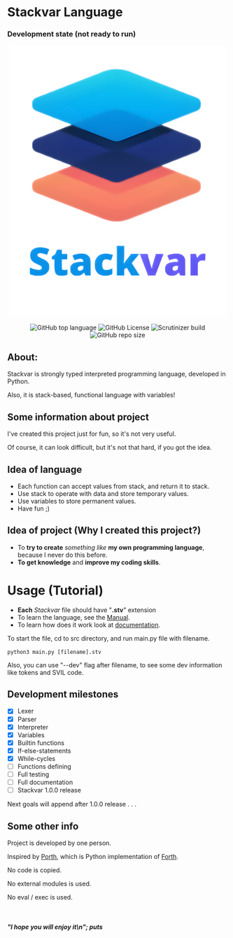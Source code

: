 # Stackvar Language
### Development state (not ready to run)

<p align="center">
  <img src="images/logo_500x620.png" />
</p>
<p align="center">
  <img alt="GitHub top language" src="https://img.shields.io/github/languages/top/flop-code/stackvar">
  <img alt="GitHub License" src="https://img.shields.io/github/license/flop-code/stackvar">
  <img alt="Scrutinizer build" src="https://img.shields.io/scrutinizer/build/g/flop-code/stackvar">
  <img alt="GitHub repo size" src="https://img.shields.io/github/repo-size/flop-code/stackvar">
</p>

## About:
Stackvar is strongly typed interpreted programming language, developed in Python.

Also, it is stack-based, functional language with variables!


## Some information about project
I've created this project just for fun, so it's not very useful.

Of course, it can look difficult, but it's not that hard, if you got the idea.

## Idea of language
* Each function can accept values from stack, and return it to stack.
* Use stack to operate with data and store temporary values.
* Use variables to store permanent values.
* Have fun ;)

## Idea of project (Why I created this project?)
* To **try to create** *something like* **my own programming language**, because I never do this before.
* **To get knowledge** and **improve my coding skills**.

# Usage (Tutorial)
* **Each** *Stackvar* file should have "**.stv**" extension
* To learn the language, see the [Manual](manual.md).
* To learn how does it work look at [documentation](docs.txt).

To start the file, cd to src directory, and run main.py file with filename.

```shell
python3 main.py [filename].stv
```

Also, you can use "--dev" flag after filename, to see some dev information like tokens and SVIL code.


## Development milestones
- [x] Lexer
- [x] Parser
- [x] Interpreter
- [x] Variables
- [x] Builtin functions
- [x] If-else-statements
- [x] While-cycles
- [ ] Functions defining
- [ ] Full testing
- [ ] Full documentation
- [ ] Stackvar 1.0.0 release

Next goals will append after 1.0.0 release . . .

## Some other info
Project is developed by one person.

Inspired by [Porth](https://gitlab.com/tsoding/porth), which is Python implementation of [Forth](https://www.forth.com/).

No code is copied.

No external modules is used.

No eval / exec is used.

<br>

##### "I hope you will enjoy it\n"; puts
